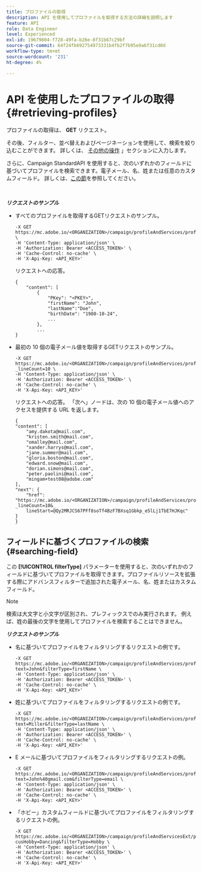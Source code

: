 ```yaml
---
title: プロファイルの取得
description: API を使用してプロファイルを取得する方法の詳細を説明します
feature: API
role: Data Engineer
level: Experienced
exl-id: 19679804-f728-49fa-b26e-8f31b67c29bf
source-git-commit: 64f24fb692754973331b4fb2f7b95e9a6f31cd0d
workflow-type: tm+mt
source-wordcount: '231'
ht-degree: 4%

---
```


# API を使用したプロファイルの取得 {#retrieving-profiles}

プロファイルの取得は、 **GET** リクエスト。

その後、フィルター、並べ替えおよびページネーションを使用して、検索を絞り込むことができます。 詳しくは、 [その他の操作](../../api/using/sorting.md) 」セクションに入力します。

さらに、Campaign StandardAPI を使用すると、次のいずれかのフィールドに基づいてプロファイルを検索できます。電子メール、名、姓または任意のカスタムフィールド。 詳しくは、[この節](#searching-field)を参照してください。

<br/>

***リクエストのサンプル***

* すべてのプロファイルを取得するGETリクエストのサンプル。

   ```
   -X GET https://mc.adobe.io/<ORGANIZATION>/campaign/profileAndServices/profile \
   -H 'Content-Type: application/json' \
   -H 'Authorization: Bearer <ACCESS_TOKEN>' \
   -H 'Cache-Control: no-cache' \
   -H 'X-Api-Key: <API_KEY>'
   ```

   リクエストへの応答。

   ```
   {
       "content": [
           {
               "PKey": "<PKEY>",
               "firstName": "John",
               "lastName":"Doe",
               "birthDate": "1980-10-24",
               ...
           },
           ...
   }
   ```

* 最初の 10 個の電子メール値を取得するGETリクエストのサンプル。

   ```
   -X GET https://mc.adobe.io/<ORGANIZATION>/campaign/profileAndServices/profile/email?_lineCount=10 \
   -H 'Content-Type: application/json' \
   -H 'Authorization: Bearer <ACCESS_TOKEN>' \
   -H 'Cache-Control: no-cache' \
   -H 'X-Api-Key: <API_KEY>'
   ```

   リクエストへの応答。 「次へ」ノードは、次の 10 個の電子メール値へのアクセスを提供する URL を返します。

   ```
   {
   "content": [
       "amy.dakota@mail.com",
       "kristen.smith@mail.com",
       "omalley@mail.com",
       "xander.harrys@mail.com",
       "jane.summer@mail.com",
       "gloria.boston@mail.com",
       "edward.snow@mail.com",
       "dorian.simons@mail.com",
       "peter.paolini@mail.com",
       "mingam+test08@adobe.com"
   ],
   "next": {
       "href": "https://mc.adobe.io/<ORGANIZATION>/campaign/profileAndServices/profile/email?_lineCount=10&_
       lineStart=@Qy2MRJCS67PFf8soTf4BzF7BXsq1Gbkp_e5lLj1TbE7HJKqc"
   }
   }
   ```

## フィールドに基づくプロファイルの検索 {#searching-field}

この **[!UICONTROL filterType]** パラメーターを使用すると、次のいずれかのフィールドに基づいてプロファイルを取得できます。プロファイルリソースを拡張する際にアドバンスフィルターで追加された電子メール、名、姓またはカスタムフィールド。

>[!NOTE]
>
>検索は大文字と小文字が区別され、プレフィックスでのみ実行されます。 例えば、姓の最後の文字を使用してプロファイルを検索することはできません。

***リクエストのサンプル***

* 名に基づいてプロファイルをフィルタリングするリクエストの例です。

   ```
   -X GET https://mc.adobe.io/<ORGANIZATION>/campaign/profileAndServices/profile/byText?text=John&filterType=firstName \
   -H 'Content-Type: application/json' \
   -H 'Authorization: Bearer <ACCESS_TOKEN>' \
   -H 'Cache-Control: no-cache' \
   -H 'X-Api-Key: <API_KEY>'
   ```

* 姓に基づいてプロファイルをフィルタリングするリクエストの例です。

   ```
   -X GET https://mc.adobe.io/<ORGANIZATION>/campaign/profileAndServices/profile/byText?text=Miller&filterType=lastName \
   -H 'Content-Type: application/json' \
   -H 'Authorization: Bearer <ACCESS_TOKEN>' \
   -H 'Cache-Control: no-cache' \
   -H 'X-Api-Key: <API_KEY>'
   ```

* E メールに基づいてプロファイルをフィルタリングするリクエストの例。

   ```
   -X GET https://mc.adobe.io/<ORGANIZATION>/campaign/profileAndServices/profile/byText?text=John%40gmail.com&filterType=email \
   -H 'Content-Type: application/json' \
   -H 'Authorization: Bearer <ACCESS_TOKEN>' \
   -H 'Cache-Control: no-cache' \
   -H 'X-Api-Key: <API_KEY>'
   ```

* 「ホビー」カスタムフィールドに基づいてプロファイルをフィルタリングするリクエストの例。

   ```
   -X GET https://mc.adobe.io/<ORGANIZATION>/campaign/profileAndServicesExt/profile/byText?cusHobby=Dancing&filterType=Hobby \
   -H 'Content-Type: application/json' \
   -H 'Authorization: Bearer <ACCESS_TOKEN>' \
   -H 'Cache-Control: no-cache' \
   -H 'X-Api-Key: <API_KEY>'
   ```
